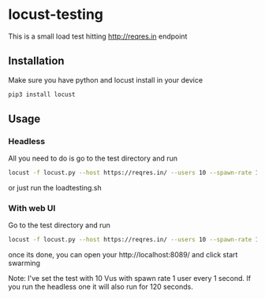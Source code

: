# locust-testing

This is a small load test hitting http://reqres.in endpoint

## Installation

Make sure you have python and locust install in your device
```bash
pip3 install locust
```

## Usage

### Headless
All you need to do is go to the test directory and run 
```bash
locust -f locust.py --host https://reqres.in/ --users 10 --spawn-rate 1 --run-time 120 --headless
```
or just run the loadtesting.sh 

### With web UI
Go to the test directory and run
```bash
locust -f locust.py --host https://reqres.in/ --users 10 --spawn-rate 1
```
once its done, you can open your http://localhost:8089/ and click start swarming

Note: I've set the test with 10 Vus with spawn rate 1 user every 1 second. If you run the headless one it will also run for 120 seconds.
